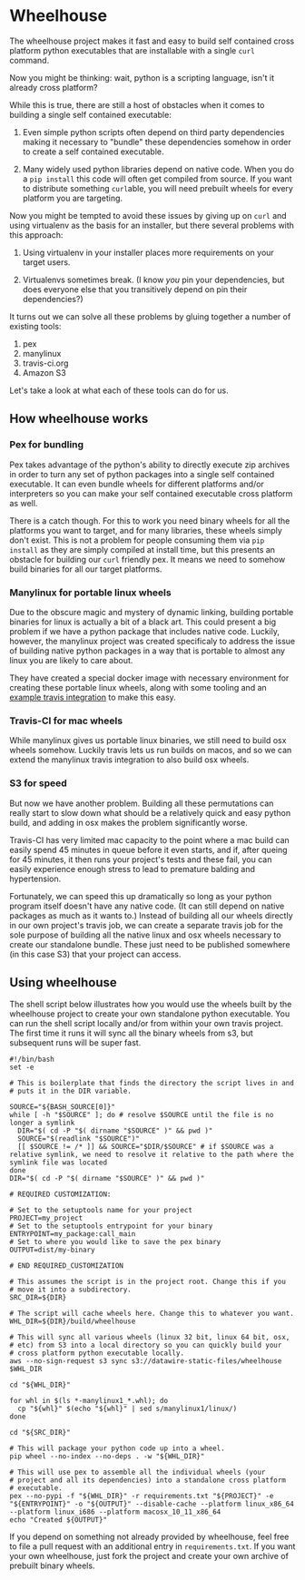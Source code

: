 # Wheelhouse

The wheelhouse project makes it fast and easy to build self contained
cross platform python executables that are installable with a single
`curl` command.

Now you might be thinking: wait, python is a scripting language, isn't
it already cross platform?

While this is true, there are still a host of obstacles when it comes
to building a single self contained executable:

1. Even simple python scripts often depend on third party dependencies
   making it necessary to "bundle" these dependencies somehow in order
   to create a self contained executable.

2. Many widely used python libraries depend on native code. When you
   do a `pip install` this code will often get compiled from
   source. If you want to distribute something `curl`able, you will
   need prebuilt wheels for every platform you are targeting.

Now you might be tempted to avoid these issues by giving up on `curl`
and using virtualenv as the basis for an installer, but there several
problems with this approach:

1. Using virtualenv in your installer places more requirements on your
   target users.

2. Virtualenvs sometimes break. (I know *you* pin your dependencies,
   but does everyone else that you transitively depend on pin their
   dependencies?)

It turns out we can solve all these problems by gluing together a
number of existing tools:

1. pex
2. manylinux
3. travis-ci.org
4. Amazon S3

Let's take a look at what each of these tools can do for us.

## How wheelhouse works

### Pex for bundling

Pex takes advantage of the python's ability to directly execute zip
archives in order to turn any set of python packages into a single
self contained executable. It can even bundle wheels for different
platforms and/or interpreters so you can make your self contained
executable cross platform as well.

There is a catch though. For this to work you need binary wheels for
all the platforms you want to target, and for many libraries, these
wheels simply don't exist. This is not a problem for people consuming
them via `pip install` as they are simply compiled at install time,
but this presents an obstacle for building our `curl` friendly pex. It
means we need to somehow build binaries for all our target platforms.

### Manylinux for portable linux wheels

Due to the obscure magic and mystery of dynamic linking, building
portable binaries for linux is actually a bit of a black art. This
could present a big problem if we have a python package that includes
native code. Luckily, however, the manylinux project was created
specificaly to address the issue of building native python packages in
a way that is portable to almost any linux you are likely to care
about.

They have created a special docker image with necessary environment
for creating these portable linux wheels, along with some tooling and
an [example travis
integration](https://github.com/pypa/python-manylinux-demo) to make
this easy.

### Travis-CI for mac wheels

While manylinux gives us portable linux binaries, we still need to
build osx wheels somehow. Luckily travis lets us run builds on macos,
and so we can extend the manylinux travis integration to also build
osx wheels.

### S3 for speed

But now we have another problem. Building all these permutations can
really start to slow down what should be a relatively quick and easy
python build, and adding in osx makes the problem significantly worse.

Travis-CI has very limited mac capacity to the point where a mac build
can easily spend 45 minutes in queue before it even starts, and if,
after queing for 45 minutes, it then runs your project's tests and
these fail, you can easily experience enough stress to lead to
premature balding and hypertension.

Fortunately, we can speed this up dramatically so long as your python
program itself doesn't have any native code. (It can still depend on
native packages as much as it wants to.) Instead of building all our
wheels directly in our own project's travis job, we can create a
separate travis job for the sole purpose of building all the native
linux and osx wheels necessary to create our standalone bundle. These
just need to be published somewhere (in this case S3) that your
project can access.

## Using wheelhouse

The shell script below illustrates how you would use the wheels built
by the wheelhouse project to create your own standalone python
executable. You can run the shell script locally and/or from within
your own travis project. The first time it runs it will sync all the
binary wheels from s3, but subsequent runs will be super fast.

```shell
#!/bin/bash
set -e

# This is boilerplate that finds the directory the script lives in and
# puts it in the DIR variable.

SOURCE="${BASH_SOURCE[0]}"
while [ -h "$SOURCE" ]; do # resolve $SOURCE until the file is no longer a symlink
  DIR="$( cd -P "$( dirname "$SOURCE" )" && pwd )"
  SOURCE="$(readlink "$SOURCE")"
  [[ $SOURCE != /* ]] && SOURCE="$DIR/$SOURCE" # if $SOURCE was a relative symlink, we need to resolve it relative to the path where the symlink file was located
done
DIR="$( cd -P "$( dirname "$SOURCE" )" && pwd )"

# REQUIRED CUSTOMIZATION:

# Set to the setuptools name for your project
PROJECT=my_project
# Set to the setuptools entrypoint for your binary
ENTRYPOINT=my_package:call_main
# Set to where you would like to save the pex binary
OUTPUT=dist/my-binary

# END REQUIRED_CUSTOMIZATION

# This assumes the script is in the project root. Change this if you
# move it into a subdirectory.
SRC_DIR=${DIR}

# The script will cache wheels here. Change this to whatever you want.
WHL_DIR=${DIR}/build/wheelhouse

# This will sync all various wheels (linux 32 bit, linux 64 bit, osx,
# etc) from S3 into a local directory so you can quickly build your
# cross platform python executable locally.
aws --no-sign-request s3 sync s3://datawire-static-files/wheelhouse $WHL_DIR

cd "${WHL_DIR}"

for whl in $(ls *-manylinux1_*.whl); do
  cp "${whl}" $(echo "${whl}" | sed s/manylinux1/linux/)
done

cd "${SRC_DIR}"

# This will package your python code up into a wheel.
pip wheel --no-index --no-deps . -w "${WHL_DIR}"

# This will use pex to assemble all the individual wheels (your
# project and all its dependencies) into a standalone cross platform
# executable.
pex --no-pypi -f "${WHL_DIR}" -r requirements.txt "${PROJECT}" -e "${ENTRYPOINT}" -o "${OUTPUT}" --disable-cache --platform linux_x86_64 --platform linux_i686 --platform macosx_10_11_x86_64
echo "Created ${OUTPUT}"
```

If you depend on something not already provided by wheelhouse, feel
free to file a pull request with an additional entry in
`requirements.txt`. If you want your own wheelhouse, just fork the
project and create your own archive of prebuilt binary wheels.
